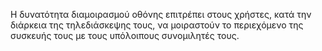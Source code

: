 Η δυνατότητα διαμοιρασμού οθόνης επιτρέπει στους χρήστες, κατά την διάρκεια της τηλεδιάσκεψης τους, να μοιραστούν το περιεχόμενο της συσκευής τους με τους υπόλοιπους συνομιλητές τους.
